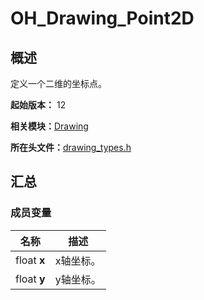 # OH_Drawing_Point2D


## 概述

定义一个二维的坐标点。

**起始版本：** 12

**相关模块：**[Drawing](_drawing.md)

**所在头文件：**[drawing_types.h](drawing__types_8h.md)

## 汇总


### 成员变量

| 名称 | 描述 |
| -------- | -------- |
| float **x** | x轴坐标。 |
| float **y** | y轴坐标。 |
